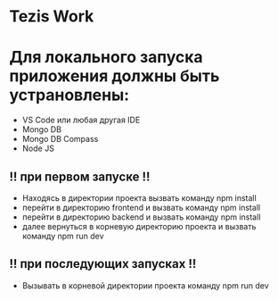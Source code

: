 # Tezis Work

# Для локального запуска приложения должны быть устрановлены:

-   VS Code или любая другая IDE
-   Mongo DB
-   Mongo DB Compass
-   Node JS

## !! при первом запуске !!

-   Находясь в директории проекта вызвать команду npm install
-   перейти в директорию frontend и вызвать команду npm install
-   перейти в директорию backend и вызвать команду npm install
-   далее вернуться в корневую директорию проекта и вызвать команду npm run dev

## !! при последующих запусках !!

-   Вызывать в корневой директории проекта команду npm run dev
